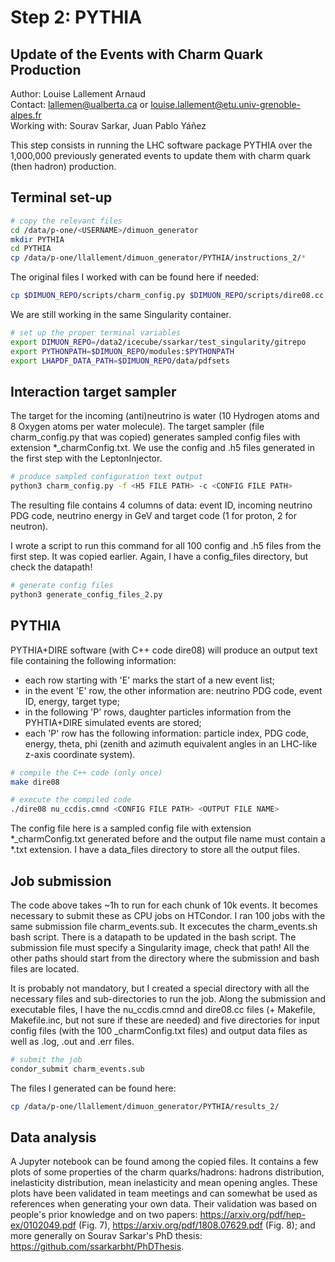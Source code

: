 # Step 2: PYTHIA

## Update of the Events with Charm Quark Production

Author: Louise Lallement Arnaud  
Contact: lallemen@ualberta.ca or louise.lallement@etu.univ-grenoble-alpes.fr  
Working with: Sourav Sarkar, Juan Pablo Yáñez

This step consists in running the LHC software package PYTHIA over the 1,000,000 previously generated events to update them with charm quark (then hadron) production.

## Terminal set-up

```bash
# copy the relevant files
cd /data/p-one/<USERNAME>/dimuon_generator
mkdir PYTHIA
cd PYTHIA
cp /data/p-one/llallement/dimuon_generator/PYTHIA/instructions_2/*
```

The original files I worked with can be found here if needed:
```bash
cp $DIMUON_REPO/scripts/charm_config.py $DIMUON_REPO/scripts/dire08.cc $DIMUON_REPO/scripts/Makefile* $DIMUON_REPO/scripts/nu_ccdis.cmnd
```

We are still working in the same Singularity container.

```bash
# set up the proper terminal variables
export DIMUON_REPO=/data2/icecube/ssarkar/test_singularity/gitrepo
export PYTHONPATH=$DIMUON_REPO/modules:$PYTHONPATH
export LHAPDF_DATA_PATH=$DIMUON_REPO/data/pdfsets
```

## Interaction target sampler

The target for the incoming (anti)neutrino is water (10 Hydrogen atoms and 8 Oxygen atoms per water molecule). The target sampler (file charm_config.py that was copied) generates sampled config files with extension *_charmConfig.txt. We use the config and .h5 files generated in the first step with the LeptonInjector.

```bash
# produce sampled configuration text output
python3 charm_config.py -f <H5 FILE PATH> -c <CONFIG FILE PATH>
```

The resulting file contains 4 columns of data: event ID, incoming neutrino PDG code, neutrino energy in GeV and target code (1 for proton, 2 for neutron).

I wrote a script to run this command for all 100 config and .h5 files from the first step. It was copied earlier. Again, I have a config_files directory, but check the datapath!

```bash
# generate config files
python3 generate_config_files_2.py
```

## PYTHIA

PYTHIA+DIRE software (with C++ code dire08) will produce an output text file containing the following information:
- each row starting with 'E' marks the start of a new event list;
- in the event 'E' row, the other information are: neutrino PDG code, event ID, energy, target type;
- in the following 'P' rows, daughter particles information from the PYHTIA+DIRE simulated events are stored;
- each 'P' row has the following information: particle index, PDG code, energy, theta, phi (zenith and azimuth equivalent angles in an LHC-like z-axis coordinate system).

```bash
# compile the C++ code (only once)
make dire08

# execute the compiled code
./dire08 nu_ccdis.cmnd <CONFIG FILE PATH> <OUTPUT FILE NAME>
```

The config file here is a sampled config file with extension *_charmConfig.txt generated before and the output file name must contain a *.txt extension. I have a data_files directory to store all the output files.

## Job submission

The code above takes ~1h to run for each chunk of 10k events. It becomes necessary to submit these as CPU jobs on HTCondor. I ran 100 jobs with the same submission file charm_events.sub. It excecutes the charm_events.sh bash script. There is a datapath to be updated in the bash script. The submission file must specify a Singularity image, check that path! All the other paths should start from the directory where the submission and bash files are located.

It is probably not mandatory, but I created a special directory with all the necessary files and sub-directories to run the job. Along the submission and executable files, I have the nu_ccdis.cmnd and dire08.cc files (+ Makefile, Makefile.inc, but not sure if these are needed) and five directories for input config files (with the 100 _charmConfig.txt files) and output data files as well as .log, .out and .err files.

```bash
# submit the job
condor_submit charm_events.sub
```

The files I generated can be found here:
```bash
cp /data/p-one/llallement/dimuon_generator/PYTHIA/results_2/
```

## Data analysis

A Jupyter notebook can be found among the copied files. It contains a few plots of some properties of the charm quarks/hadrons: hadrons distribution, inelasticity distribution, mean inelasticity and mean opening angles. These plots have been validated in team meetings and can somewhat be used as references when generating your own data. Their validation was based on people's prior knowledge and on two papers: https://arxiv.org/pdf/hep-ex/0102049.pdf (Fig. 7), https://arxiv.org/pdf/1808.07629.pdf (Fig. 8); and more generally on Sourav Sarkar's PhD thesis: https://github.com/ssarkarbht/PhDThesis.
